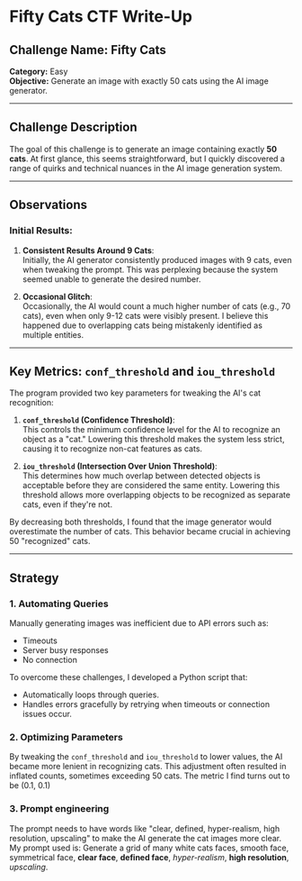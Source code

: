 # Fifty Cats CTF Write-Up

## Challenge Name: Fifty Cats  
**Category:** Easy  
**Objective:** Generate an image with exactly 50 cats using the AI image generator.

---

## Challenge Description

The goal of this challenge is to generate an image containing exactly **50 cats**. At first glance, this seems straightforward, but I quickly discovered a range of quirks and technical nuances in the AI image generation system.

---

## Observations

### Initial Results:
1. **Consistent Results Around 9 Cats**:  
   Initially, the AI generator consistently produced images with 9 cats, even when tweaking the prompt. This was perplexing because the system seemed unable to generate the desired number.

2. **Occasional Glitch**:  
   Occasionally, the AI would count a much higher number of cats (e.g., 70 cats), even when only 9-12 cats were visibly present. I believe this happened due to overlapping cats being mistakenly identified as multiple entities.

---

## Key Metrics: `conf_threshold` and `iou_threshold`

The program provided two key parameters for tweaking the AI's cat recognition:

1. **`conf_threshold` (Confidence Threshold)**:  
   This controls the minimum confidence level for the AI to recognize an object as a "cat." Lowering this threshold makes the system less strict, causing it to recognize non-cat features as cats.

2. **`iou_threshold` (Intersection Over Union Threshold)**:  
   This determines how much overlap between detected objects is acceptable before they are considered the same entity. Lowering this threshold allows more overlapping objects to be recognized as separate cats, even if they're not.

By decreasing both thresholds, I found that the image generator would overestimate the number of cats. This behavior became crucial in achieving 50 "recognized" cats.

---

## Strategy

### 1. Automating Queries
Manually generating images was inefficient due to API errors such as:
- Timeouts
- Server busy responses
- No connection

To overcome these challenges, I developed a Python script that:
- Automatically loops through queries.
- Handles errors gracefully by retrying when timeouts or connection issues occur.

### 2. Optimizing Parameters
By tweaking the `conf_threshold` and `iou_threshold` to lower values, the AI became more lenient in recognizing cats. This adjustment often resulted in inflated counts, sometimes exceeding 50 cats. The metric I find turns out to be (0.1, 0.1)

### 3. Prompt engineering
The prompt needs to have words like "clear, defined, hyper-realism, high resolution, upscaling" to make the AI generate the cat images more clear. 
My prompt used is: Generate a grid of many white cats faces, smooth face, symmetrical face, **clear face**, **defined face**, *hyper-realism*, **high resolution**, *upscaling*.

